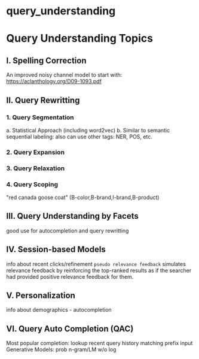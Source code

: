 # query_understanding 

# Query Understanding Topics
## I. Spelling Correction
An improved noisy channel model to start with: https://aclanthology.org/D09-1093.pdf

## II. Query Rewritting

### 1. Query Segmentation
a. Statistical Approach (including word2vec)
b. Similar to semantic sequential labeling: also can use other tags: NER, POS, etc.
### 2. Query Expansion
### 3. Query Relaxation
### 4. Query Scoping
"red canada goose coat" (B-color,B-brand,I-brand,B-product)

## III. Query Understanding by Facets
good use for autocompletion and query rewritting
## IV. Session-based Models
info about recent clicks/refinement 
`pseudo relevance feedback` simulates relevance feedback by reinforcing the top-ranked results as if the searcher had provided positive relevance feedback for them.
## V. Personalization
info about demographics - autocompletion
## VI. Query Auto Completion (QAC)
Most popular completion: lookup recent query history matching prefix input
Generative Models: prob n-gram/LM w/o log

